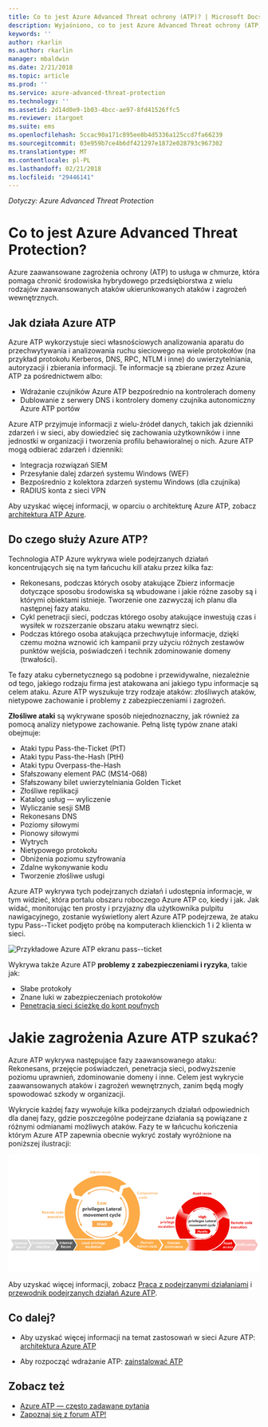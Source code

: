 ```yaml
---
title: Co to jest Azure Advanced Threat ochrony (ATP)? | Microsoft Docs
description: Wyjaśniono, co to jest Azure Advanced Threat ochrony (ATP) i jakiego rodzaju podejrzanych działań może wykryć
keywords: ''
author: rkarlin
ms.author: rkarlin
manager: mbaldwin
ms.date: 2/21/2018
ms.topic: article
ms.prod: ''
ms.service: azure-advanced-threat-protection
ms.technology: ''
ms.assetid: 2d14d0e9-1b03-4bcc-ae97-8fd41526ffc5
ms.reviewer: itargoet
ms.suite: ems
ms.openlocfilehash: 5ccac90a171c895ee8b4d5336a125ccd7fa66239
ms.sourcegitcommit: 03e959b7ce4b6df421297e1872e028793c967302
ms.translationtype: MT
ms.contentlocale: pl-PL
ms.lasthandoff: 02/21/2018
ms.locfileid: "29446141"
---
```

*Dotyczy: Azure Advanced Threat Protection*


# <a name="what-is-azure-advanced-threat-protection"></a>Co to jest Azure Advanced Threat Protection?
Azure zaawansowane zagrożenia ochrony (ATP) to usługa w chmurze, która pomaga chronić środowiska hybrydowego przedsiębiorstwa z wielu rodzajów zaawansowanych ataków ukierunkowanych ataków i zagrożeń wewnętrznych.

## <a name="how-azure-atp-works"></a>Jak działa Azure ATP

Azure ATP wykorzystuje sieci własnościowych analizowania aparatu do przechwytywania i analizowania ruchu sieciowego na wiele protokołów (na przykład protokołu Kerberos, DNS, RPC, NTLM i inne) do uwierzytelniania, autoryzacji i zbierania informacji. Te informacje są zbierane przez Azure ATP za pośrednictwem albo:

-   Wdrażanie czujników Azure ATP bezpośrednio na kontrolerach domeny
-   Dublowanie z serwery DNS i kontrolery domeny czujnika autonomiczny Azure ATP portów

Azure ATP przyjmuje informacji z wielu-źródeł danych, takich jak dzienniki zdarzeń i w sieci, aby dowiedzieć się zachowania użytkowników i inne jednostki w organizacji i tworzenia profilu behawioralnej o nich.
Azure ATP mogą odbierać zdarzeń i dzienniki:

-   Integracja rozwiązań SIEM
-   Przesyłanie dalej zdarzeń systemu Windows (WEF)
-   Bezpośrednio z kolektora zdarzeń systemu Windows (dla czujnika)
-   RADIUS konta z sieci VPN


Aby uzyskać więcej informacji, w oparciu o architekturę Azure ATP, zobacz [architektura ATP Azure](atp-architecture.md).

## <a name="what-does-azure-atp-do"></a>Do czego służy Azure ATP?

Technologia ATP Azure wykrywa wiele podejrzanych działań koncentrujących się na tym łańcuchu kill ataku przez kilka faz:

-   Rekonesans, podczas których osoby atakujące Zbierz informacje dotyczące sposobu środowiska są wbudowane i jakie różne zasoby są i którymi obiektami istnieje. Tworzenie one zazwyczaj ich planu dla następnej fazy ataku.
-   Cykl penetracji sieci, podczas którego osoby atakujące inwestują czas i wysiłek w rozszerzanie obszaru ataku wewnątrz sieci.
-   Podczas którego osoba atakująca przechwytuje informacje, dzięki czemu można wznowić ich kampanii przy użyciu różnych zestawów punktów wejścia, poświadczeń i technik zdominowanie domeny (trwałości). 

Te fazy ataku cybernetycznego są podobne i przewidywalne, niezależnie od tego, jakiego rodzaju firma jest atakowana ani jakiego typu informacje są celem ataku.
Azure ATP wyszukuje trzy rodzaje ataków: złośliwych ataków, nietypowe zachowanie i problemy z zabezpieczeniami i zagrożeń.

**Złośliwe ataki** są wykrywane sposób niejednoznaczny, jak również za pomocą analizy nietypowe zachowanie. Pełną listę typów znane ataki obejmuje:

-   Ataki typu Pass-the-Ticket (PtT)
-   Ataki typu Pass-the-Hash (PtH)
-   Ataki typu Overpass-the-Hash
-   Sfałszowany element PAC (MS14-068)
-   Sfałszowany bilet uwierzytelniania Golden Ticket
-   Złośliwe replikacji
-   Katalog usług — wyliczenie
-   Wyliczanie sesji SMB
-   Rekonesans DNS
-   Poziomy siłowymi 
-   Pionowy siłowymi
-   Wytrych
-   Nietypowego protokołu
-   Obniżenia poziomu szyfrowania
-   Zdalne wykonywanie kodu
-   Tworzenie złośliwe usługi


Azure ATP wykrywa tych podejrzanych działań i udostępnia informacje, w tym widzieć, która portalu obszaru roboczego Azure ATP co, kiedy i jak. Jak widać, monitorując ten prosty i przyjazny dla użytkownika pulpitu nawigacyjnego, zostanie wyświetlony alert Azure ATP podejrzewa, że ataku typu Pass--Ticket podjęto próbę na komputerach klienckich 1 i 2 klienta w sieci.

 ![Przykładowe Azure ATP ekranu pass--ticket](media/pass-the-ticket-sa.png)


Wykrywa także Azure ATP **problemy z zabezpieczeniami i ryzyka**, takie jak:

-   Słabe protokoły
-   Znane luki w zabezpieczeniach protokołów
-   [Penetracja sieci ścieżkę do kont poufnych](use-case-lateral-movement-path.md)

# <a name="what-threats-does-azure-atp-look-for"></a>Jakie zagrożenia Azure ATP szukać?

Azure ATP wykrywa następujące fazy zaawansowanego ataku: Rekonesans, przejęcie poświadczeń, penetracja sieci, podwyższenie poziomu uprawnień, zdominowanie domeny i inne. Celem jest wykrycie zaawansowanych ataków i zagrożeń wewnętrznych, zanim będą mogły spowodować szkody w organizacji.

Wykrycie każdej fazy wywołuje kilka podejrzanych działań odpowiednich dla danej fazy, gdzie poszczególne podejrzane działania są powiązane z różnymi odmianami możliwych ataków.
Fazy te w łańcuchu kończenia którym Azure ATP zapewnia obecnie wykryć zostały wyróżnione na poniższej ilustracji:

![Azure ATP fokus na penetrację działania w ataku kill łańcucha](media/attack-kill-chain-small.jpg)


Aby uzyskać więcej informacji, zobacz [Praca z podejrzanymi działaniami](working-with-suspicious-activities.md) i [przewodnik podejrzanych działań Azure ATP](suspicious-activity-guide.md).

## <a name="whats-next"></a>Co dalej?

-   Aby uzyskać więcej informacji na temat zastosowań w sieci Azure ATP: [architektura Azure ATP](atp-architecture.md)

-   Aby rozpocząć wdrażanie ATP: [zainstalować ATP](install-atp-step1.md)


## <a name="see-also"></a>Zobacz też
- [Azure ATP — często zadawane pytania](atp-technical-faq.md)
- [Zapoznaj się z forum ATP!](https://aka.ms/azureatpcommunity)